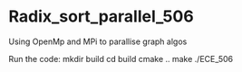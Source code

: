 # Radix_sort_parallel_506
Using OpenMp and MPi to parallise graph algos

Run the code:
mkdir build
cd build
cmake ..
make
./ECE_506
